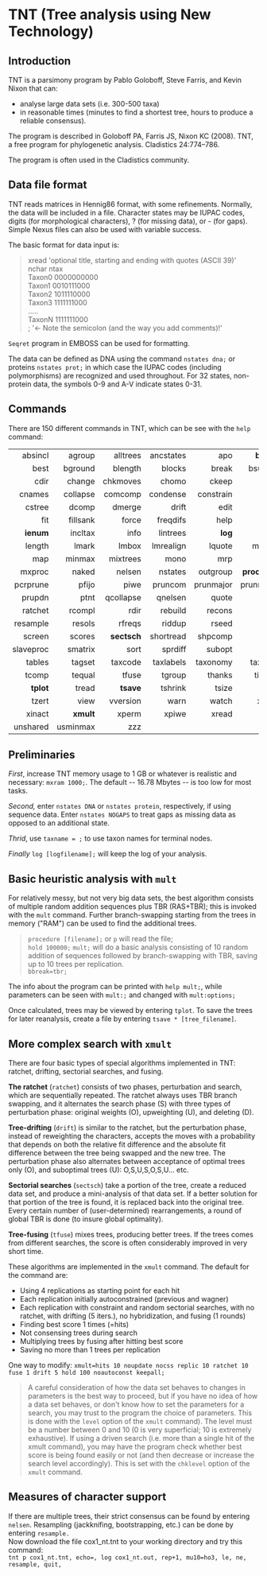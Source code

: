 # TNT (Tree analysis using New Technology)## IntroductionTNT is a parsimony program by Pablo Goloboff, Steve Farris, and Kevin Nixon that can:  

* analyse large data sets (i.e. 300-500 taxa)* in reasonable times (minutes to find a shortest tree, hours to produce a reliable consensus).The program is described in Goloboff PA, Farris JS, Nixon KC (2008).  TNT, a free program for phylogenetic analysis. Cladistics 24:774–786.The program is often used in the Cladistics community.
## Data file format  
TNT reads matrices in Hennig86 format, with some refinements.  Normally, the data will be included in a file. Character states may be IUPAC codes, digits (for morphological characters), ? (for missing data), or - (for gaps). Simple Nexus files can also be used with variable success. The basic format for data input is:

> xread
'optional title, starting and ending with quotes (ASCII 39)'  
nchar ntax  
Taxon0   0000000000  
Taxon1   0010111000  
Taxon2   1011110000  
Taxon3   1111111000  
.....  
TaxonN   1111111000  
;  '<- Note the semicolon (and the way you add comments)!'

`Seqret` program in EMBOSS can be used for formatting.

The data can be defined as DNA using the command `nstates dna;` or proteins `nstates prot;` in which case the IUPAC codes (including polymorphisms) are recognized and used throughout.  For 32 states, non-protein data, the symbols 0-9 and A-V indicate states 0-31.

## Commands
There are 150 different commands in TNT, which can be see with the `help` command:  

|  |  |  |  |  |  |  |  
| ---: | ---: | ---: | ---: | ---: | ---: | ---: |  
| absincl | agroup | alltrees | ancstates | apo | **bbreak** | beep 
| best | bground | blength | blocks | break | bsupport | ccode | 
| cdir | change | chkmoves | chomo | ckeep | cls | clbuffer | 
| cnames | collapse | comcomp | condense | constrain | costs | cscores | 
| cstree | dcomp | dmerge | drift | edit | echo | export | 
| fit | fillsank | force | freqdifs | help | hold | hybrid | 
| **ienum** | incltax | info | lintrees | **log** | keep | kleex | 
| length | lmark | lmbox | lmrealign | lquote | majority | matchtax | 
| map | minmax | mixtrees | mono | mrp | **mult** | mxram | 
| mxproc | naked | nelsen | nstates | outgroup | **procedure** | pause | 
| pcrprune | pfijo | piwe | pruncom | prunmajor | prunnelsen | pruntax | 
| prupdn | ptnt | qcollapse | qnelsen | quote | **quit** | randtrees | 
| ratchet | rcompl | rdir | rebuild | recons | report | reroot | 
| resample | resols | rfreqs | riddup | rseed | run | save | 
| screen | scores | **sectsch** | shortread | shpcomp | silent | slfwt | 
| slaveproc | smatrix | sort | sprdiff | subopt | svtxt | system | 
| tables | tagset | taxcode | taxlabels | taxonomy | taxname | tchoose | 
| tcomp | tequal | tfuse | tgroup | thanks | timeout | tnodes | 
| **tplot** | tread | **tsave** | tshrink | tsize | ttags | txtsize | 
| tzert | view | vversion | warn | watch | xcomp | xgroup | 
| xinact | **xmult**| xperm | xpiwe | xread | xwipe | unique | 
| unshared | usminmax | zzz | 

## Preliminaries
_First_, increase TNT memory usage to 1 GB or whatever is realistic and necessary: `mxram 1000;`. The default -- 16.78 Mbytes -- is too low for most tasks.

_Second,_ enter `nstates DNA` or `nstates protein`, respectively, if using sequence data. Enter `nstates NOGAPS` to treat gaps as missing data as opposed to an additional state. 

_Thrid_, use `taxname = ;` to use taxon names for terminal nodes.

_Finally_ `log [logfilename];` will keep the log of your analysis.  


## Basic heuristic analysis with `mult`
For relatively messy, but not very big data sets, the best algorithm consists of multiple random addition sequences plus TBR (RAS+TBR); this is invoked with the `mult` command. Further branch-swapping starting from the trees in memory ("RAM") can be used to find the additional trees.

<!-- Whether or not you are likely to have found the best trees, or all the tree islands, depends on the ease with which the algorithm converges to the minimum length found. For this reason, the program reports the number of replications that reached the best score found. The program also reports whether some replications had partial overflows of the tree file, in which case, some most parsimonious trees may not have been found during the search; --> 

>`procedure [filename];` or `p`  will read the file;  
`hold 100000;` 
`mult;` will do a basic analysis consisting of 10 random addition of sequences followed by branch-swapping with TBR, saving up to 10 trees per replication.  
`bbreak=tbr;` 

The info about the program can be printed with `help mult;`, while parameters can be seen with `mult:;` and changed with `mult:options;`  Once calculated, trees may be viewed by entering `tplot`. To save the trees for later reanalysis, create a file by entering `tsave * [tree_filename]`. 

## More complex search with `xmult`

There are four basic types of special algorithms implemented in TNT: ratchet, drifting, sectorial searches, and fusing.  

**The ratchet** (`ratchet`) consists of two phases, perturbation and search, which are sequentially repeated.  The ratchet always uses TBR branch swapping, and it alternates the search phase (S) with three types of perturbation phase: original weights (O), upweighting (U), and deleting (D). 

<!-- During the perturbation phase, rearrangements of score equal or better than the tree being swapped are always accepted, untill a certain number of rearrangements have been made (or untill a certain percentage of the total swapping on the tree has been completed). 

<!-- This seems to provide better results than the original ratchet. The "autoconstrained" option calculates the (strict) consensus of the previous tree and the tree resulting from the rearrangement phase, and during the subsequent search phase, only rearrangements that do not violate monophyly of the shared groups are done.  The rationale for this is that improvements are likely to be found in areas that have changed during the perturbation phase.  Every certain numer of constrained cycles, an unconstrained search phase is done (to insure global optimality).  If this is used in combination with user-defined constraints, both are combined. -->

**Tree-drifting** (`drift`) is similar to the ratchet, but the perturbation phase, instead of reweighting the characters, accepts the moves with a probability that depends on both the relative fit difference and the absolute fit difference between the tree being swapped and the new tree. The perturbation phase also alternates between acceptance of optimal trees only (O), and suboptimal trees (U): O,S,U,S,O,S,U… etc.

<!-- It has the advantage that memory managing is easier, and for that reason is the only perturbator that sectorial-searches (see below) can use. The perturbation phase also alternates between acceptance of optimal trees only (O), and suboptimal trees (U): O,S,U,S,O,S,U… etc. Any of the O or U phases can be skipped (the O phase, with drift:noequal; or with the skip optimal-only drifting option in the tree-drift settings dialog box; the U becomes effectively an O by setting the score difference to a very low number). -->

<!-- Sectorial-searches are of two basic types: constraint-based and random; a combination of both is the mixed sectorial searches.  -->

**Sectorial searches** (`sectsch`) take a portion of the tree, create a reduced data set, and produce a mini-analysis of that data set.  If a better solution for that portion of the tree is found, it is replaced back into the original tree. Every certain number of (user-determined) rearrangements, a round of global TBR is done (to insure global optimality).  

<!-- If the sectors are below a certain size, the mini-analysis consists of three RAS+TBR (random addition sequence wagner trees plus TBR); if the three sequences end up in trees of the same score, the mini-analysis is interrupted (i.e. the reduced data is "clean" and not worth of further analysis); otherwise, three additional RAS+TBR are done.  If the sectors are above that size, a certain number of iterations of tree-drfiting is done to the reduced sector.  The three types of sectorial-search differ in how the sectors are selected.  Constraint-based searches choose the sectors by reference to constraints: the nodes that are resolved as polytomies in the constraint tree, connecting to no less than N branches (where N is some number defined by the user; default is 10). A reduced data sets corresponding to each of the polytomies in the constraint tree is analyzed, in turn; this is repeated a certain number of times (default=3), because changing some sector may imply that other sectors should change as well.  Random sectors are chosen at random, to be no smaller and no bigger than a certain (user defined) size. The mixed sectorial searches use both constraint-based and random sectors; they can only be used with multiple addition sequences.  For the mixed sectorial search, a temporary constraint tree is created by consensing the tree found at some stage of the present addition sequence (user defined: this can be the wagner tree, which is the default, or optionally the tree produced by SPR or TBR), and this constraint tree is used to do a constraint-based sectorial search.  Once this is finished, a random sectorial search is done (unconstrained, or using only the user-defined constraints if they are in effect). -->

**Tree-fusing** (`tfuse`) mixes trees, producing better trees. If the trees comes from different searches, the score is often considerably improved in very short time.  

<!-- Tree-fusing produces (so to speak) a synergistic effect for all those previous searches; this also means that the rate of score improvement is not necessarily lineal (i.e. all the searches before fusing were not producing a score improvement beyond some bound, but were nonetheless accumulating "momentum" for the subsequent fusing). -->

These algorithms are implemented in the `xmult` command.  The default for the command are:
  
* Using 4 replications as starting point for each hit 
* Each replication initially autoconstrained (previous and wagner) 
* Each replication with constraint and random sectorial searches, with no ratchet, with drifting (5 iters.), no hybridization, and fusing (1 rounds) 
* Finding best score 1 times (=hits)
* Not consensing trees during search
* Multiplying trees by fusing after hitting best score
* Saving no more than 1 trees per replication 

One way to modify:
`xmult=hits 10 noupdate nocss replic 10 ratchet 10 fuse 1 drift 5 hold 100 noautoconst keepall;`


>A careful consideration of how the data set behaves to changes in parameters is the best way to proceed, but if you have no idea of how a data set behaves, or don't know how to set the parameters for a search, you may trust to the program the choice of parameters.  This is done with the `level` option of the `xmult` command).  The level must be a number between 0 and 10 (0 is very superficial; 10 is extremely exhaustive).  If using a driven search (i.e. more than a single hit of the xmult command), you may have the program check whether best score is being found easily or not (and then decrease or increase the search level accordingly).  This is set with the `chklevel` option of the `xmult` command.

## Measures of character support
 
<!--TNT implements two types of character support measures: Bremer supports and resampling.  The Bremer supports are calculated from the trees in memory: it is up to the user to find suboptimal trees.  The resampling can be of different types, some of which are preferrable to others.  Standard bootstrapping is influenced by uninformative characters (and by characters irrelevant to monophyly of a given group).  Bootstrapping (both standard and Poisson) and jacknifing (except for a resampling probability of 50%) are affected by character weight and transformation costs (e.g. additive characters).  Symmetric resampling is affected by none.  Outputting results with the frequency may produce alterations in the apparent support for groups with very low support (and it cannot measure support for groups with very low support).  Both GC and frequency slopes solve this problem (for slopes, supported groups have negative slopes; the closer to 0, the better supported the group).  The supports can be measured on the groups present in any given tree (normally, a most parsimonious tree, but using other trees provides a way to measure how strongly contradicted some groups are).  The slopes must be measured by reference to a pre-existing tree.

If some taxon has its position in the tree very poorly defined, it may strongly decrease the support for many groups in the tree.  If you wish to find out whether the rest of the tree is well supported, you can eliminate the taxon from the consensus when resampling.  To find out which taxon is floating around you may have to first do a more superficial estimation, saving the trees, and trying to prune different taxa (note that in such case you have to take the precaution of not collapsing the trees with SPR or TBR, as otherwise you may never find the floating taxon: once you found it, you turn collapsing back to SPR or TBR –the most effective—and do a more careful estimation of the resampling frequencies eliminating the evil terminals).

Usually you will name your save file with a .tre extension. -->

If there are multiple trees, their strict consensus can be found by entering `nelsen`. Resampling (jackknifing, bootstrapping, etc.) can be done by entering `resample.`  
Now download the file cox1_nt.tnt to your working directory and try this command:  
`tnt p cox1_nt.tnt, echo=, log cox1_nt.out, rep+1, mu10=ho3, le, ne, resample, quit,`

<!--Trees were produced and analysed in TNT 1.5-beta (Goloboff et al. 2008). In total 74 taxa were
scored for 457 characters. Using the new technology search function, with ratchet and drift set to
their defaults (10 iterations and 10 cycles respectively) and with 100 random additional sequences,
our data produced 93 MPTs of length 1734. Bremer supports were also calculated using TNT 1.5-
beta. -->
